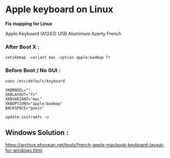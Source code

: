 # Apple keyboard on Linux

**Fix mapping for Linux**

Apple Keyboard (A1243) USB Aluminium
Azerty French

### After Boot X :

` setxkbmap -variant mac -option apple:badmap fr `

### Before Boot / No GUI :

` nano /etc/default/keyboard `

````
XKBMODEL=""
XKBLAYOUT="fr"
XKBVARIANT="mac"
XKBOPTIONS="apple:badmap"
BACKSPACE="guess"
 ````
 
` update-initramfs -u `

## Windows Solution :

https://archive.phocean.net/tools/french-apple-macbook-keyboard-layout-for-windows.html
